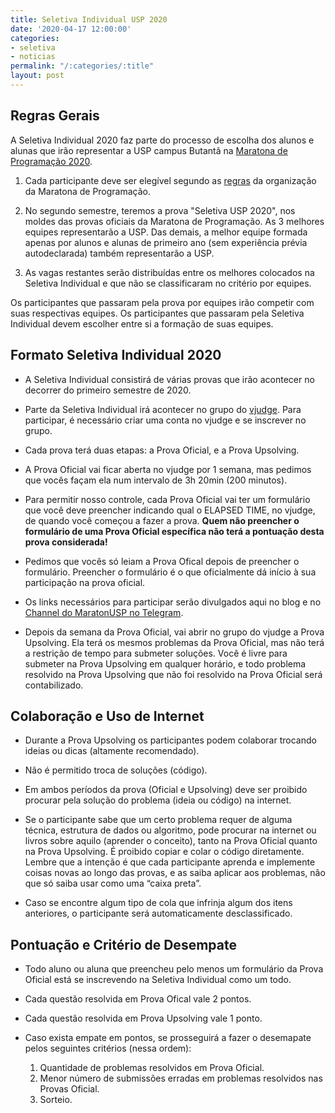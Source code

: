 ```yaml
---
title: Seletiva Individual USP 2020
date: '2020-04-17 12:00:00'
categories:
- seletiva
- noticias
permalink: "/:categories/:title"
layout: post
---
```


## Regras Gerais

A Seletiva Individual 2020 faz parte do processo de escolha dos alunos
e alunas que irão representar a USP campus Butantã na [Maratona de
Programação 2020](http://maratona.ime.usp.br).

1. Cada participante deve ser elegível segundo as
[regras](http://maratona.ime.usp.br/sobre20.html) da organização da
Maratona de Programação.

2. No segundo semestre, teremos a prova "Seletiva USP 2020", nos
moldes das provas oficiais da Maratona de Programação.
As 3 melhores equipes representarão a USP.
Das demais, a melhor equipe formada apenas por alunos e alunas de
primeiro ano (sem experiência prévia autodeclarada) também
representarão a USP.

3. As vagas restantes serão distribuídas entre os melhores colocados
na Seletiva Individual e que não se classificaram no critério por
equipes.

Os participantes que passaram pela prova por equipes irão competir com
suas respectivas equipes.
Os participantes que passaram pela Seletiva Individual devem escolher
entre si a formação de suas equipes.

## Formato Seletiva Individual 2020

* A Seletiva Individual consistirá de várias provas que irão acontecer
no decorrer do primeiro semestre de 2020.

* Parte da Seletiva Individual irá acontecer no grupo do
[vjudge](https://vjudge.net/group/maratonusp).
Para participar, é necessário criar uma conta no vjudge e se inscrever
no grupo.

* Cada prova terá duas etapas: a Prova Oficial, e a Prova Upsolving.

* A Prova Oficial vai ficar aberta no vjudge por 1 semana, mas pedimos
que vocês façam ela num intervalo de 3h 20min (200 minutos).

* Para permitir nosso controle, cada Prova Oficial vai ter um
formulário que você deve preencher indicando qual o ELAPSED TIME, no
vjudge, de quando você começou a fazer a prova.
__Quem não preencher o formulário de uma Prova Oficial específica não
terá a pontuação desta prova considerada!__

* Pedimos que vocês só leiam a Prova Ofical depois de preencher o
formulário.
Preencher o formulário é o que oficialmente dá início à sua
participação na prova oficial.

* Os links necessários para participar serão divulgados aqui no blog e
no [Channel do MaratonUSP no Telegram](https://t.me/maratonusp).

* Depois da semana da Prova Oficial, vai abrir no grupo do vjudge a
Prova Upsolving.
Ela terá os mesmos problemas da Prova Oficial, mas não terá a
restrição de tempo para submeter soluções.
Você é livre para submeter na Prova Upsolving em qualquer horário, e
todo problema resolvido na Prova Upsolving que não foi resolvido na
Prova Oficial será contabilizado.

## Colaboração e Uso de Internet

* Durante a Prova Upsolving os participantes podem colaborar trocando
ideias ou dicas (altamente recomendado).

* Não é permitido troca de soluções (código).

* Em ambos períodos da prova (Oficial e Upsolving) deve ser proibido
procurar pela solução do problema (ideia ou código) na internet.

* Se o participante sabe que um certo problema requer de alguma
técnica, estrutura de dados ou algoritmo, pode procurar na internet ou
livros sobre aquilo (aprender o conceito), tanto na Prova Oficial
quanto na Prova Upsolving.
É proibido copiar e colar o código diretamente.
Lembre que a intenção é que cada participante aprenda e implemente
coisas novas ao longo das provas, e as saiba aplicar aos problemas,
não que só saiba usar como uma “caixa preta”.

* Caso se encontre algum tipo de cola que infrinja algum dos itens
anteriores, o participante será automaticamente desclassificado. 

## Pontuação e Critério de Desempate

* Todo aluno ou aluna que preencheu pelo menos um formulário da Prova
Oficial está se inscrevendo na Seletiva Individual como um todo.

* Cada questão resolvida em Prova Ofical vale 2 pontos.

* Cada questão resolvida em Prova Upsolving vale 1 ponto.

* Caso exista empate em pontos, se prosseguirá a fazer o desemapate
pelos seguintes critérios (nessa ordem):
   1. Quantidade de problemas resolvidos em Prova Oficial.
   2. Menor número de submissões erradas em problemas resolvidos nas
      Provas Oficial.
   3. Sorteio.
